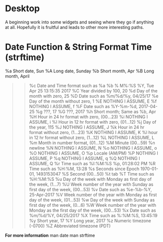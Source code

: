# Desktop

A beginning work into some widgets and seeing where they go if anything at all.  Hopefully it is fruitful and leads to other more interesting paths.

# Date Function & String Format Time (strftime)
%a    Short date, Sun
%A    Long date, Sunday
%b    Short month, Apr
%B    Long month, April
>>%c    Date and Time format such as %a %b % M%:%S %Y, Tue Apr 25 13:15:35 2017
%C    Year divided by 100, 20
%d    Day of the month with zero, 25
%D    Date such as %m/%d/%y, 04/25/17
%e    Day of the month without zero, 1
%E    NOTHING I ASSUME, E
%f    NOTHING I ASSUME, f
%F    Date such as %Y-%m-%d, 2017-04-25
>>%g    ???, 17
>>%G    ???, 2017
%h    Short month; Same as %b, Apr
%H    Hour in 24 hr format with zero, (00...23)
%i    NOTHING I ASSUME, i
%I    Hour in 12 hr format with zero, (01...12)
%j    Day of the year, 115
%J    NOTHING I ASSUME, J
%k    Hour in 24 hr format without zero, (1...23)
%K    NOTHING I ASSUME, K
%l    hour in 12 hr format without zero, (1...12)
%L    NOTHING I ASSUME, L
%m    Month in number format, (01...12)
%M    Minute (00...59)
%n    newline
%N    NOTHING I ASSUME, N
%o    NOTHING I ASSUME, o
%O    NOTHING I ASSUME, O
%p    Locale (AM/PM)
%P    NOTHING I ASSUME, P
%q    NOTHING I ASSUME, q
%Q    NOTHING I ASSUME, Q
%r    Time such as %I:%M:%S %p, 01:28:02 PM
%R    Time such as %H:%M, 13:28
%s    Seconds since Epoch 1970-01-01, 1493153047
%S    Second (00...50)
%t    tab
%T    Time such as %H:%M:%S
%u    Day of the week with Monday as first day of the week, (1...7)
%U    Week number of the year with Sunday as first day of the week, (00...53)
%v    Date such as %e-%b-%Y, 25-Apr-2017
%V    Week number of the year with Monday as first day of the week, (01...53)
%w    Day of the week with Sunday as first day of the week, (0...6)
%W    Week number of the year with Monday as the first day of the week, (00...53)
%x    Date such as %m/%d/%Y, 04/25/2017
>>%X    Time such as %:%M:%S, 13:45:19
%y    Short year, 17
%Y    Long year, 2017
%z    Numeric timezone (-0700)
%Z    Abbreviated timezone (PDT)


**For more information**
man date
man strftime
